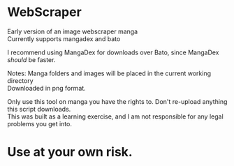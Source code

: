 # WebScraper
Early version of an image webscraper manga  
Currently supports mangadex and bato

I recommend using MangaDex for downloads over Bato, since MangaDex *should* be faster. 

Notes: Manga folders and images will be placed in the current working directory   
Downloaded in png format.

Only use this tool on manga you have the rights to. Don't re-upload anything this script downloads.   
This was built as a learning exercise, and I am not responsible for any legal problems you get into.  
# Use at your own risk.
